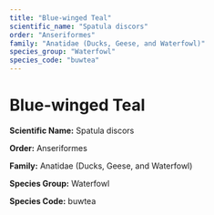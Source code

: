 ```yaml
---
title: "Blue-winged Teal"
scientific_name: "Spatula discors"
order: "Anseriformes"
family: "Anatidae (Ducks, Geese, and Waterfowl)"
species_group: "Waterfowl"
species_code: "buwtea"
---
```


# Blue-winged Teal

**Scientific Name:** Spatula discors

**Order:** Anseriformes

**Family:** Anatidae (Ducks, Geese, and Waterfowl)

**Species Group:** Waterfowl

**Species Code:** buwtea
